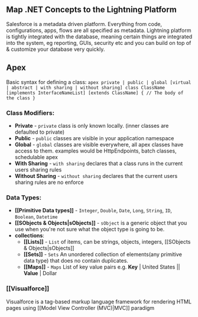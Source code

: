 
## Map .NET Concepts to the Lightning Platform

Salesforce is a metadata driven platform. Everything from code, configurations, apps, flows are all specified as metadata. Lightning platform is tightly integrated with the database, meaning certain things are integrated into the system, eg reporting, GUIs, security etc and you can build on top of & customize your database very quickly.

## Apex
Basic syntax for defining a class:
	``` apex
private | public | global
[virtual | abstract | with sharing | without sharing]
class ClassName [implements InterfaceNameList] [extends ClassName]
{
    // The body of the class
}
	```
### Class Modifiers:
- **Private** - `private` class is only known locally. (inner classes are defaulted to private)
- **Public** - `public` classes are visible in your application namespace
- **Global** - `global` classes are visible everywhere, all apex classes have access to them. examples would be HttpEndpoints, batch classes, schedulable apex
- **With Sharing** - `with sharing` declares that a class runs in the current users sharing rules
- **Without Sharing** - `without sharing` declares that the current users sharing rules are no enforce

### Data Types:
- **[[Primitive Data types]]** - `Integer`, `Double`, `Date`, `Long`, `String`, `ID`, `Boolean`, `Datetime`
- **[[SObjects & Objects|sObjects]]** - `sObject` is a generic object that you use when you're not sure what the object type is going to be.
- **collections**:
	- **[[Lists]]**  - `List` of items, can be strings, objects, integers, [[SObjects & Objects|sObjects]]
	- **[[Sets]]** - `Sets` An unordered collection of elements(any primitive data type) that does no contain duplicates. 
	- **[[Maps]]** - `Maps` List of key value pairs e.g. **Key** | United States || **Value** | Dollar

### [[Visualforce]]
Visualforce is a tag-based markup language framework for rendering HTML pages using [[Model View Controller (MVC)|MVC]] paradigm 